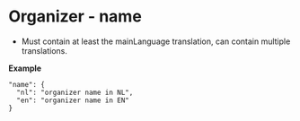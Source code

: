 ---
---

# Organizer - name

* Must contain at least the mainLanguage translation, can contain multiple translations.

**Example**

```
"name": {
  "nl": "organizer name in NL",
  "en": "organizer name in EN"
}
```
